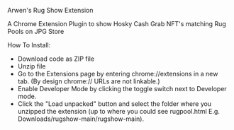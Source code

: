 Arwen's Rug Show Extension

A Chrome Extension Plugin to show Hosky Cash Grab NFT's matching Rug Pools on JPG Store

How To Install:
- Download code as ZIP file
- Unzip file
- Go to the Extensions page by entering chrome://extensions in a new tab. (By design chrome:// URLs are not linkable.)
- Enable Developer Mode by clicking the toggle switch next to Developer mode.
- Click the "Load unpacked" button and select the folder where you unzipped the extension (up to where you could see rugpool.html E.g. Downloads/rugshow-main/rugshow-main).
 
